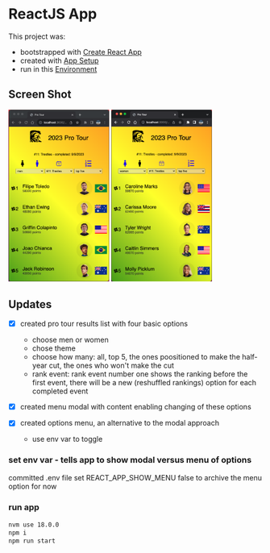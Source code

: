 # ReactJS App

This project was:

- bootstrapped with [Create React App](./README/README-CREATE-REACT-APP.md)
- created with [App Setup](./README/README-SETUP.md)
- run in this [Environment](./README/README-ENV.md)

## Screen Shot

<p float="left">
<img src="./README/screen-shot-men.png" width="200" alt="Current Version Screen Shot - Men">
<img src="./README/screen-shot-women.png" width="200" alt="Current Version Screen Shot - Women">
</p>

## Updates

- [x] created pro tour results list with four basic options

  - choose men or women
  - chose theme
  - choose how many: all, top 5, the ones poositioned to make the half-year cut, the ones who won't make the cut
  - rank event: rank event number one shows the ranking before the first event, there will be a new (reshuffled rankings) option for each completed event

- [x] created menu modal with content enabling changing of these options
- [x] created options menu, an alternative to the modal approach
  - use env var to toggle

### set env var - tells app to show modal versus menu of options

committed .env file
set REACT_APP_SHOW_MENU false to archive the menu option for now

### run app

```shell
nvm use 18.0.0
npm i
npm run start
```
